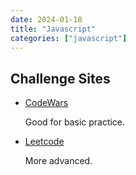 ```yaml
---
date: 2024-01-18
title: "Javascript"
categories: ["javascript"]
---
```



## Challenge Sites

- [CodeWars](https://www.codewars.com/)

  Good for basic practice.

- [Leetcode](https://www.leetcode.com/)

  More advanced.
